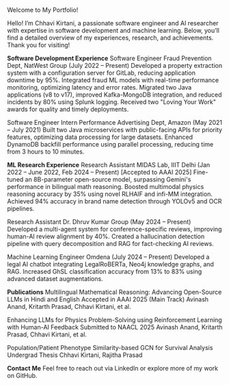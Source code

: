Welcome to My Portfolio!

Hello! I’m Chhavi Kirtani, a passionate software engineer and AI researcher with expertise in software development and machine learning. Below, you’ll find a detailed overview of my experiences, research, and achievements. Thank you for visiting!

**Software Development Experience**
Software Engineer
Fraud Prevention Dept, NatWest Group (July 2022 – Present)
Developed a property extraction system with a configuration server for GitLab, reducing application downtime by 95%.
Integrated fraud ML models with real-time performance monitoring, optimizing latency and error rates.
Migrated two Java applications (v8 to v17), improved Kafka-MongoDB integration, and reduced incidents by 80% using Splunk logging.
Received two "Loving Your Work" awards for quality and timely deployments.

Software Engineer Intern
Performance Advertising Dept, Amazon (May 2021 – July 2021)
Built two Java microservices with public-facing APIs for priority features, optimizing data processing for large datasets.
Enhanced DynamoDB backfill performance using parallel processing, reducing time from 3 hours to 10 minutes.

**ML Research Experience**
Research Assistant
MIDAS Lab, IIIT Delhi (Jan 2022 – June 2022, Feb 2024 – Present)
[Accepted to AAAI 2025] Fine-tuned an 8B-parameter open-source model, surpassing Gemini's performance in bilingual math reasoning.
Boosted multimodal physics reasoning accuracy by 35% using novel RLHAIF and infi-MM integration.
Achieved 94% accuracy in brand name detection through YOLOv5 and OCR pipelines.

Research Assistant
Dr. Dhruv Kumar Group (May 2024 – Present)
Developed a multi-agent system for conference-specific reviews, improving human-AI review alignment by 40%.
Created a hallucination detection pipeline with query decomposition and RAG for fact-checking AI reviews.

Machine Learning Engineer
Omdena (July 2024 – Present)
Developed a legal AI chatbot integrating LegalRoBERTa, Neo4j knowledge graphs, and RAG.
Increased GhSL classification accuracy from 13% to 83% using advanced dataset augmentations.


**Publications**
Multilingual Mathematical Reasoning: Advancing Open-Source LLMs in Hindi and English
Accepted in AAAI 2025 (Main Track)
Avinash Anand, Kritarth Prasad, Chhavi Kirtani, et al.

Enhancing LLMs for Physics Problem-Solving using Reinforcement Learning with Human-AI Feedback
Submitted to NAACL 2025
Avinash Anand, Kritarth Prasad, Chhavi Kirtani, et al.

Population/Patient Phenotype Similarity-based GCN for Survival Analysis
Undergrad Thesis
Chhavi Kirtani, Rajitha Prasad

**Contact Me**
Feel free to reach out via LinkedIn or explore more of my work on GitHub.
